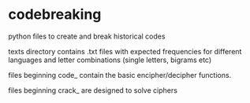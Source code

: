 # codebreaking
python files to create and break historical codes

texts directory contains .txt files with expected frequencies for different languages and letter combinations (single letters, bigrams etc)

files beginning code_ contain the basic encipher/decipher functions.

files beginning crack_ are designed to solve ciphers
